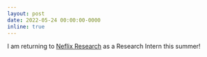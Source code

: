 ```yaml
---
layout: post
date: 2022-05-24 00:00:00-0000
inline: true
---
```


I am returning to <a href="https://research.netflix.com/">Neflix Research</a> as a Research Intern this summer!
